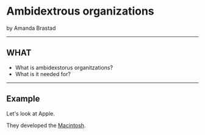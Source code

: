 #  Ambidextrous organizations

by Amanda Brastad 

---

## WHAT 

- What is ambidexstorus organitzations? 
- What is it needed for? 

---

## Example

Let's look at Apple.

They developed the [Macintosh](https://en.wikipedia.org/wiki/Macintosh). 


